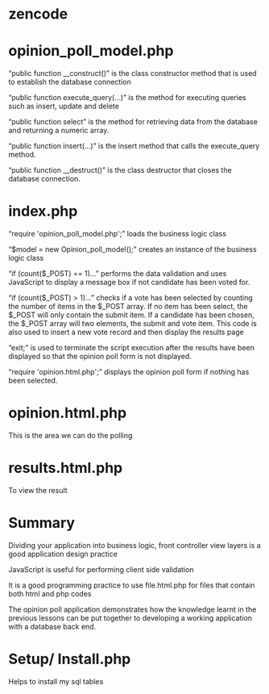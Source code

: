 # zencode
opinion_poll_model.php
======================
“public function __construct()” is the class constructor method that is used to establish the database connection

“public function execute_query(…)” is the method for executing queries such as insert, update and delete

“public function select” is the method for retrieving data from the database and returning a numeric array.

“public function insert(…)” is the insert method that calls the execute_query method.

“public function __destruct()” is the class destructor that closes the database connection.

index.php
=========
“require 'opinion_poll_model.php';” loads the business logic class

“$model = new Opinion_poll_model();” creates an instance of the business logic class

“if (count($_POST) == 1)…” performs the data validation and uses JavaScript to display a message box if not candidate has been voted for.

“if (count($_POST) > 1)…” checks if a vote has been selected by counting the number of items in the $_POST array. If no item has been select, the $_POST will only contain the submit item. If a candidate has been chosen, the $_POST array will two elements, the submit and vote item. This code is also used to insert a new vote record and then display the results page

“exit;” is used to terminate the script execution after the results have been displayed so that the opinion poll form is not displayed.

“require 'opinion.html.php';” displays the opinion poll form if nothing has been selected.

opinion.html.php
================
This is the area we can do the polling

results.html.php
==================
To view the result

Summary
=======
Dividing your application into business logic, front controller view layers  is a good application design practice

JavaScript is useful for performing client side validation

It is a good programming practice to use file.html.php for files that contain both html and php codes

The opinion poll application demonstrates how the knowledge learnt in the previous lessons can be put together to developing a working application with a database back end.

Setup/ Install.php
==================
Helps to install my sql tables
